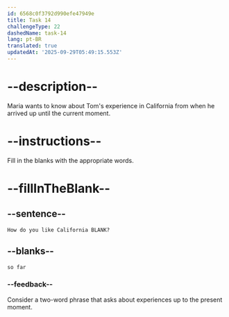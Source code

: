 ```yaml
---
id: 6568c0f3792d990efe47949e
title: Task 14
challengeType: 22
dashedName: task-14
lang: pt-BR
translated: true
updatedAt: '2025-09-29T05:49:15.553Z'
---
```


# --description--

Maria wants to know about Tom's experience in California from when he arrived up until the current moment.

# --instructions--

Fill in the blanks with the appropriate words.

# --fillInTheBlank--

## --sentence--

`How do you like California BLANK?`

## --blanks--

`so far`

### --feedback--

Consider a two-word phrase that asks about experiences up to the present moment.
